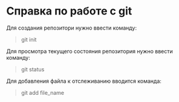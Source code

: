 # Справка по работе с git
Для создания репозитори нужно ввести команду:
> git init

Для просмотра текущего состояния репозитория нужно ввести команду:
> git status

Для добавления файла к отслеживанию вводится команда:
> git add file_name
